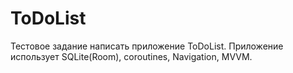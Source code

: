 # ToDoList
Тестовое задание написать приложение ToDoList. 
Приложение использует SQLite(Room), coroutines, Navigation, MVVM.
